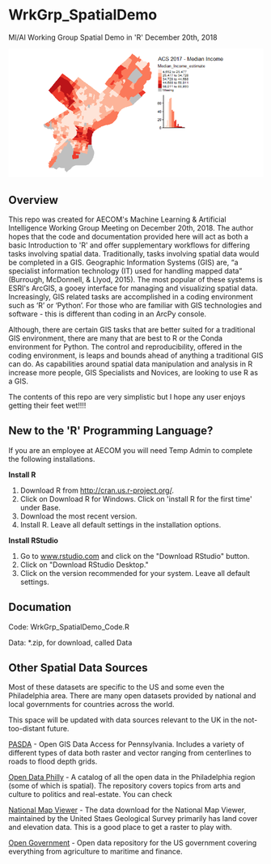 # WrkGrp_SpatialDemo
Ml/AI Working Group Spatial Demo in 'R'
December 20th, 2018

![](README_Photo.png)

## Overview

This repo was created for AECOM's Machine Learning & Artificial Intelligence Working Group Meeting on December 20th, 2018. The author hopes that the code and documentation provided here will act as both a basic Introduction to 'R' and offer supplementary workflows for differing tasks involving spatial data. Traditionally, tasks involving spatial data would be completed in a GIS. Geographic Information Systems (GIS) are, “a specialist information technology (IT) used for handling mapped data” (Burrough, McDonnell, & Llyod, 2015). The most popular of these systems is ESRI's ArcGIS, a gooey interface for managing and visualizing spatial data. Increasingly, GIS related tasks are accomplished in a coding environment such as ‘R’ or ‘Python’. For those who are familiar with GIS technologies and software - this is different than coding in an ArcPy console.

Although, there are certain GIS tasks that are better suited for a traditional GIS environment, there are many that are best to R or the Conda environment for Python. The control and reproducibility, offered in the coding environment, is leaps and bounds ahead of anything a traditional GIS can do. As capabilities around spatial data manipulation and analysis in R increase more people, GIS Specialists and Novices, are looking to use R as a GIS.

The contents of this repo are very simplistic but I hope any user enjoys getting their feet wet!!!!

## New to the 'R' Programming Language?
If you are an employee at AECOM you will need Temp Admin to complete the following installations.

**Install R**

1) Download R from http://cran.us.r-project.org/.
2) Click on Download R for Windows. Click on 'install R for the first time' under Base.
3) Download the most recent version.
4) Install R. Leave all default settings in the installation options.

**Install RStudio**

1) Go to www.rstudio.com and click on the "Download RStudio" button.
2) Click on "Download RStudio Desktop."
3) Click on the version recommended for your system. Leave all default settings.

## Documation 
Code: WrkGrp_SpatialDemo_Code.R

Data: *.zip, for download, called Data

## Other Spatial Data Sources
Most of these datasets are specific to the US and some even the Philadelphia area. There are many open datasets provided by national and local governments for countries across the world.

This space will be updated with data sources relevant to the UK in the not-too-distant future.

[PASDA](http://www.pasda.psu.edu/) - Open GIS Data Access for Pennsylvania. Includes a variety of different types of data both raster and vector ranging from centerlines to roads to flood depth grids.

[Open Data Philly](https://www.opendataphilly.org/) - A catalog of all the open data in the Philadelphia region (some of which is spatial). The repository covers topics from arts and culture to politics and real-estate. You can check 

[National Map Viewer](https://apps.nationalmap.gov/download/) - The data download for the National Map Viewer, maintained by the United Staes Geological Survey primarily has land cover and elevation data. This is a good place to get a raster to play with.

[Open Government](https://www.data.gov/open-gov/) - Open data repository for the US government covering everything from agriculture to maritime and finance.